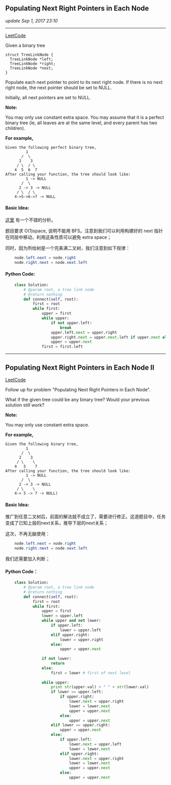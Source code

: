 ## Populating Next Right Pointers in Each Node
_update Sep 1, 2017  23:10_

---
[LeetCode](https://leetcode.com/problems/populating-next-right-pointers-in-each-node/description/)

Given a binary tree

    struct TreeLinkNode {
      TreeLinkNode *left;
      TreeLinkNode *right;
      TreeLinkNode *next;
    }
Populate each next pointer to point to its next right node. If there is no next right node, the next pointer should be set to NULL.

Initially, all next pointers are set to NULL.

**Note:**

You may only use constant extra space.
You may assume that it is a perfect binary tree (ie, all leaves are at the same level, and every parent has two children).

**For example,**

    Given the following perfect binary tree,
             1
           /  \
          2    3
         / \  / \
        4  5  6  7
    After calling your function, the tree should look like:
             1 -> NULL
           /  \
          2 -> 3 -> NULL
         / \  / \
        4->5->6->7 -> NULL
        
#### Basic Idea:
[这里](https://siddontang.gitbooks.io/leetcode-solution/content/tree/populating_next_right_pointers_in_each_node.html) 有一个不错的分析。

题目要求 O(1)space, 说明不能用 BFS。注意到我们可以利用构建好的 next 指针在同层中移动，利用这条性质可以避免 extra space；

同时，因为所给树是一个完美满二叉树，我们注意到如下规律：
```java
    node.left.next = node.right
    node.right.next = node.next.left
```

#### Python Code:
```python
    class Solution:
        # @param root, a tree link node
        # @return nothing
        def connect(self, root):
            first = root
            while first:
                upper = first
                while upper:
                    if not upper.left:
                        break
                    upper.left.next = upper.right
                    upper.right.next = upper.next.left if upper.next else None
                    upper = upper.next
                first = first.left
```

---
## Populating Next Right Pointers in Each Node II

[LeetCode](https://leetcode.com/problems/populating-next-right-pointers-in-each-node-ii/description/)

Follow up for problem "Populating Next Right Pointers in Each Node".

What if the given tree could be any binary tree? Would your previous solution still work?

**Note:**

You may only use constant extra space.

**For example,**

    Given the following binary tree,
             1
           /  \
          2    3
         / \    \
        4   5    7
    After calling your function, the tree should look like:
             1 -> NULL
           /  \
          2 -> 3 -> NULL
         / \    \
        4-> 5 -> 7 -> NULL)
    
#### Basic Idea:
推广到任意二叉树后，前面的解法就不成立了，需要进行修正。这道题目中，任务变成了已知上层的next关系，推导下层的next关系；

这次，不再无脑使用：
```java
    node.left.next = node.right
    node.right.next = node.next.left
```
我们还需要加入判断；

#### Python Code：
```python
    class Solution:
        # @param root, a tree link node
        # @return nothing
        def connect(self, root):
            first = root
            while first:
                upper = first
                lower = upper.left
                while upper and not lower:
                    if upper.left:
                        lower = upper.left
                    elif upper.right:
                        lower = upper.right
                    else:
                        upper = upper.next
    
                if not lower:
                    return
                else:
                    first = lower # first of next level
                    
                while upper:
                    print str(upper.val) + " " + str(lower.val)
                    if lower == upper.left:
                        if upper.right:
                            lower.next = upper.right
                            lower = lower.next
                            upper = upper.next
                        else:
                            upper = upper.next
                    elif lower == upper.right:
                        upper = upper.next
                    else:
                        if upper.left:
                            lower.next = upper.left
                            lower = lower.next
                        elif upper.right:
                            lower.next = upper.right
                            lower = lower.next
                            upper = upper.next
                        else:
                            upper = upper.next
```




